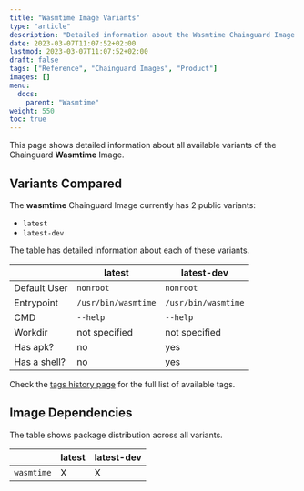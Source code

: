 ```yaml
---
title: "Wasmtime Image Variants"
type: "article"
description: "Detailed information about the Wasmtime Chainguard Image variants"
date: 2023-03-07T11:07:52+02:00
lastmod: 2023-03-07T11:07:52+02:00
draft: false
tags: ["Reference", "Chainguard Images", "Product"]
images: []
menu:
  docs:
    parent: "Wasmtime"
weight: 550
toc: true
---
```


This page shows detailed information about all available variants of the Chainguard **Wasmtime** Image.

## Variants Compared
The **wasmtime** Chainguard Image currently has 2 public variants: 

- `latest`
- `latest-dev`

The table has detailed information about each of these variants.

|              | latest              | latest-dev          |
|--------------|---------------------|---------------------|
| Default User | `nonroot`           | `nonroot`           |
| Entrypoint   | `/usr/bin/wasmtime` | `/usr/bin/wasmtime` |
| CMD          | `--help`            | `--help`            |
| Workdir      | not specified       | not specified       |
| Has apk?     | no                  | yes                 |
| Has a shell? | no                  | yes                 |

Check the [tags history page](/chainguard/chainguard-images/reference/wasmtime/tags_history/) for the full list of available tags.
## Image Dependencies
The table shows package distribution across all variants.

|            | latest | latest-dev |
|------------|--------|------------|
| `wasmtime` | X      | X          |
